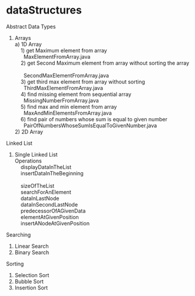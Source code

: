 # dataStructures
Abstract Data Types 
1) Arrays <br/>
    a) 1D Array <br/> 
    &nbsp;&nbsp;&nbsp; 1) get Maximum element from array <br/>
    &nbsp;&nbsp;&nbsp;&nbsp;&nbsp;&nbsp;MaxElementFromArray.java <br/>
    &nbsp;&nbsp;&nbsp;    2) get Second Maximum element from array without sorting the array <br/>  
    &nbsp;&nbsp;&nbsp;&nbsp;&nbsp;&nbsp;SecondMaxElementFromArray.java <br/>
    &nbsp;&nbsp;&nbsp;    3) get third max element from array without sorting <br/>
    &nbsp;&nbsp;&nbsp;&nbsp;&nbsp;&nbsp;ThirdMaxElementFromArray.java <br/>
    &nbsp;&nbsp;&nbsp;    4) find missing element from sequential array <br/>
    &nbsp;&nbsp;&nbsp;&nbsp;&nbsp;&nbsp;MissingNumberFromArray.java <br/>
    &nbsp;&nbsp;&nbsp;    5) find max and min element from array <br/>
    &nbsp;&nbsp;&nbsp;&nbsp;&nbsp;&nbsp;MaxAndMinElementsFromArray.java <br/>
    &nbsp;&nbsp;&nbsp;    6) find pair of numbers whose sum is equal to given number <br/>
    &nbsp;&nbsp;&nbsp;&nbsp;&nbsp;&nbsp;PairOfNumbersWhoseSumIsEqualToGivenNumber.java <br/>
    2) 2D Array <br/>
    
Linked List
1) Single Linked List <br/>
    Operations <br/>
    &nbsp;&nbsp;&nbsp; displayDataInTheList <br/>
    &nbsp;&nbsp;&nbsp; insertDataInTheBeginning <br/>   
    &nbsp;&nbsp;&nbsp; sizeOfTheList <br/>
    &nbsp;&nbsp;&nbsp; searchForAnElement <br/>
    &nbsp;&nbsp;&nbsp; dataInLastNode <br/>
    &nbsp;&nbsp;&nbsp; dataInSecondLastNode <br/>
    &nbsp;&nbsp;&nbsp; predecessorOfAGivenData <br/>
    &nbsp;&nbsp;&nbsp; elementAtGivenPosition <br/>
    &nbsp;&nbsp;&nbsp; insertANodeAtGivenPosition <br/>
    
Searching <br/>
1) Linear Search <br/>
2) Binary Search <br/>

Sorting <br/>
1) Selection Sort <br/>        
2) Bubble Sort <br/>        
2) Insertion Sort <br/>        